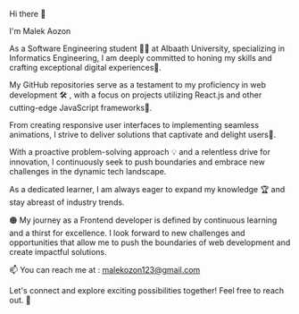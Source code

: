 
Hi there 👋 

I'm Malek Aozon

As a Software Engineering student 👩‍💻 at Albaath University, specializing in Informatics Engineering, I am deeply committed to honing my skills and crafting exceptional digital experiences💫.

My GitHub repositories serve as a testament to my proficiency in web development 🛠 , with a focus on projects utilizing React.js and other cutting-edge JavaScript frameworks🌱.

From creating responsive user interfaces to implementing seamless animations, I strive to deliver solutions that captivate and delight users🌟.

With a proactive problem-solving approach 💡 and a relentless drive for innovation, I continuously seek to push boundaries and embrace new challenges in the dynamic tech landscape.

As a dedicated learner, I am always eager to expand my knowledge 🏆 and stay abreast of industry trends.

🟠 My journey as a Frontend developer is defined by continuous learning and a thirst for excellence. I look forward to new challenges and opportunities that allow me to push the boundaries of web development and create impactful solutions.

📫 You can reach me at : malekozon123@gmail.com

Let's connect and explore exciting possibilities together! Feel free to reach out. 🤝

<!--
**MalekOzon/MalekOzon** is a ✨ _special_ ✨ repository because its `README.md` (this file) appears on your GitHub profile.

Here are some ideas to get you started:

- 🔭 I’m currently working on ...
- 🌱 I’m currently learning ...
- 👯 I’m looking to collaborate on ...
- 🤔 I’m looking for help with ...
- 💬 Ask me about ...
- 📫 How to reach me: ...
- 😄 Pronouns: ...
- ⚡ Fun fact: ...
-->
